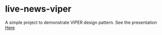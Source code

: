 # live-news-viper

A simple project to demonstrate VIPER design pattern. 
See the presentation [Here](https://medium.com/@smalam119)
